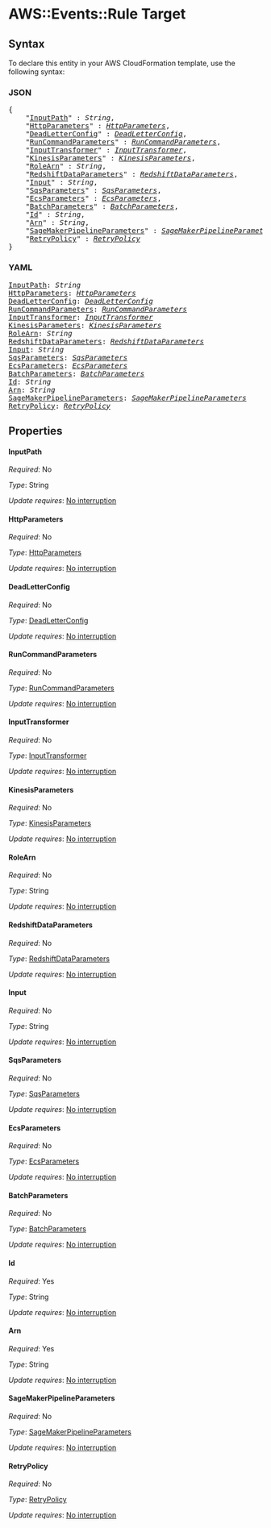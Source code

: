# AWS::Events::Rule Target

## Syntax

To declare this entity in your AWS CloudFormation template, use the following syntax:

### JSON

<pre>
{
    "<a href="#inputpath" title="InputPath">InputPath</a>" : <i>String</i>,
    "<a href="#httpparameters" title="HttpParameters">HttpParameters</a>" : <i><a href="httpparameters.md">HttpParameters</a></i>,
    "<a href="#deadletterconfig" title="DeadLetterConfig">DeadLetterConfig</a>" : <i><a href="deadletterconfig.md">DeadLetterConfig</a></i>,
    "<a href="#runcommandparameters" title="RunCommandParameters">RunCommandParameters</a>" : <i><a href="runcommandparameters.md">RunCommandParameters</a></i>,
    "<a href="#inputtransformer" title="InputTransformer">InputTransformer</a>" : <i><a href="inputtransformer.md">InputTransformer</a></i>,
    "<a href="#kinesisparameters" title="KinesisParameters">KinesisParameters</a>" : <i><a href="kinesisparameters.md">KinesisParameters</a></i>,
    "<a href="#rolearn" title="RoleArn">RoleArn</a>" : <i>String</i>,
    "<a href="#redshiftdataparameters" title="RedshiftDataParameters">RedshiftDataParameters</a>" : <i><a href="redshiftdataparameters.md">RedshiftDataParameters</a></i>,
    "<a href="#input" title="Input">Input</a>" : <i>String</i>,
    "<a href="#sqsparameters" title="SqsParameters">SqsParameters</a>" : <i><a href="sqsparameters.md">SqsParameters</a></i>,
    "<a href="#ecsparameters" title="EcsParameters">EcsParameters</a>" : <i><a href="ecsparameters.md">EcsParameters</a></i>,
    "<a href="#batchparameters" title="BatchParameters">BatchParameters</a>" : <i><a href="batchparameters.md">BatchParameters</a></i>,
    "<a href="#id" title="Id">Id</a>" : <i>String</i>,
    "<a href="#arn" title="Arn">Arn</a>" : <i>String</i>,
    "<a href="#sagemakerpipelineparameters" title="SageMakerPipelineParameters">SageMakerPipelineParameters</a>" : <i><a href="sagemakerpipelineparameters.md">SageMakerPipelineParameters</a></i>,
    "<a href="#retrypolicy" title="RetryPolicy">RetryPolicy</a>" : <i><a href="retrypolicy.md">RetryPolicy</a></i>
}
</pre>

### YAML

<pre>
<a href="#inputpath" title="InputPath">InputPath</a>: <i>String</i>
<a href="#httpparameters" title="HttpParameters">HttpParameters</a>: <i><a href="httpparameters.md">HttpParameters</a></i>
<a href="#deadletterconfig" title="DeadLetterConfig">DeadLetterConfig</a>: <i><a href="deadletterconfig.md">DeadLetterConfig</a></i>
<a href="#runcommandparameters" title="RunCommandParameters">RunCommandParameters</a>: <i><a href="runcommandparameters.md">RunCommandParameters</a></i>
<a href="#inputtransformer" title="InputTransformer">InputTransformer</a>: <i><a href="inputtransformer.md">InputTransformer</a></i>
<a href="#kinesisparameters" title="KinesisParameters">KinesisParameters</a>: <i><a href="kinesisparameters.md">KinesisParameters</a></i>
<a href="#rolearn" title="RoleArn">RoleArn</a>: <i>String</i>
<a href="#redshiftdataparameters" title="RedshiftDataParameters">RedshiftDataParameters</a>: <i><a href="redshiftdataparameters.md">RedshiftDataParameters</a></i>
<a href="#input" title="Input">Input</a>: <i>String</i>
<a href="#sqsparameters" title="SqsParameters">SqsParameters</a>: <i><a href="sqsparameters.md">SqsParameters</a></i>
<a href="#ecsparameters" title="EcsParameters">EcsParameters</a>: <i><a href="ecsparameters.md">EcsParameters</a></i>
<a href="#batchparameters" title="BatchParameters">BatchParameters</a>: <i><a href="batchparameters.md">BatchParameters</a></i>
<a href="#id" title="Id">Id</a>: <i>String</i>
<a href="#arn" title="Arn">Arn</a>: <i>String</i>
<a href="#sagemakerpipelineparameters" title="SageMakerPipelineParameters">SageMakerPipelineParameters</a>: <i><a href="sagemakerpipelineparameters.md">SageMakerPipelineParameters</a></i>
<a href="#retrypolicy" title="RetryPolicy">RetryPolicy</a>: <i><a href="retrypolicy.md">RetryPolicy</a></i>
</pre>

## Properties

#### InputPath

_Required_: No

_Type_: String

_Update requires_: [No interruption](https://docs.aws.amazon.com/AWSCloudFormation/latest/UserGuide/using-cfn-updating-stacks-update-behaviors.html#update-no-interrupt)

#### HttpParameters

_Required_: No

_Type_: <a href="httpparameters.md">HttpParameters</a>

_Update requires_: [No interruption](https://docs.aws.amazon.com/AWSCloudFormation/latest/UserGuide/using-cfn-updating-stacks-update-behaviors.html#update-no-interrupt)

#### DeadLetterConfig

_Required_: No

_Type_: <a href="deadletterconfig.md">DeadLetterConfig</a>

_Update requires_: [No interruption](https://docs.aws.amazon.com/AWSCloudFormation/latest/UserGuide/using-cfn-updating-stacks-update-behaviors.html#update-no-interrupt)

#### RunCommandParameters

_Required_: No

_Type_: <a href="runcommandparameters.md">RunCommandParameters</a>

_Update requires_: [No interruption](https://docs.aws.amazon.com/AWSCloudFormation/latest/UserGuide/using-cfn-updating-stacks-update-behaviors.html#update-no-interrupt)

#### InputTransformer

_Required_: No

_Type_: <a href="inputtransformer.md">InputTransformer</a>

_Update requires_: [No interruption](https://docs.aws.amazon.com/AWSCloudFormation/latest/UserGuide/using-cfn-updating-stacks-update-behaviors.html#update-no-interrupt)

#### KinesisParameters

_Required_: No

_Type_: <a href="kinesisparameters.md">KinesisParameters</a>

_Update requires_: [No interruption](https://docs.aws.amazon.com/AWSCloudFormation/latest/UserGuide/using-cfn-updating-stacks-update-behaviors.html#update-no-interrupt)

#### RoleArn

_Required_: No

_Type_: String

_Update requires_: [No interruption](https://docs.aws.amazon.com/AWSCloudFormation/latest/UserGuide/using-cfn-updating-stacks-update-behaviors.html#update-no-interrupt)

#### RedshiftDataParameters

_Required_: No

_Type_: <a href="redshiftdataparameters.md">RedshiftDataParameters</a>

_Update requires_: [No interruption](https://docs.aws.amazon.com/AWSCloudFormation/latest/UserGuide/using-cfn-updating-stacks-update-behaviors.html#update-no-interrupt)

#### Input

_Required_: No

_Type_: String

_Update requires_: [No interruption](https://docs.aws.amazon.com/AWSCloudFormation/latest/UserGuide/using-cfn-updating-stacks-update-behaviors.html#update-no-interrupt)

#### SqsParameters

_Required_: No

_Type_: <a href="sqsparameters.md">SqsParameters</a>

_Update requires_: [No interruption](https://docs.aws.amazon.com/AWSCloudFormation/latest/UserGuide/using-cfn-updating-stacks-update-behaviors.html#update-no-interrupt)

#### EcsParameters

_Required_: No

_Type_: <a href="ecsparameters.md">EcsParameters</a>

_Update requires_: [No interruption](https://docs.aws.amazon.com/AWSCloudFormation/latest/UserGuide/using-cfn-updating-stacks-update-behaviors.html#update-no-interrupt)

#### BatchParameters

_Required_: No

_Type_: <a href="batchparameters.md">BatchParameters</a>

_Update requires_: [No interruption](https://docs.aws.amazon.com/AWSCloudFormation/latest/UserGuide/using-cfn-updating-stacks-update-behaviors.html#update-no-interrupt)

#### Id

_Required_: Yes

_Type_: String

_Update requires_: [No interruption](https://docs.aws.amazon.com/AWSCloudFormation/latest/UserGuide/using-cfn-updating-stacks-update-behaviors.html#update-no-interrupt)

#### Arn

_Required_: Yes

_Type_: String

_Update requires_: [No interruption](https://docs.aws.amazon.com/AWSCloudFormation/latest/UserGuide/using-cfn-updating-stacks-update-behaviors.html#update-no-interrupt)

#### SageMakerPipelineParameters

_Required_: No

_Type_: <a href="sagemakerpipelineparameters.md">SageMakerPipelineParameters</a>

_Update requires_: [No interruption](https://docs.aws.amazon.com/AWSCloudFormation/latest/UserGuide/using-cfn-updating-stacks-update-behaviors.html#update-no-interrupt)

#### RetryPolicy

_Required_: No

_Type_: <a href="retrypolicy.md">RetryPolicy</a>

_Update requires_: [No interruption](https://docs.aws.amazon.com/AWSCloudFormation/latest/UserGuide/using-cfn-updating-stacks-update-behaviors.html#update-no-interrupt)
